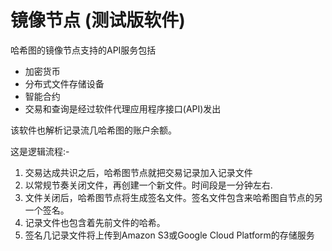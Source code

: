 # 镜像节点 \(测试版软件\)

哈希图的镜像节点支持的API服务包括

* 加密货币
* 分布式文件存储设备
* 智能合约
* 交易和查询是经过软件代理应用程序接口\(API\)发出

该软件也解析记录流几哈希图的账户余额。

这是逻辑流程:-

1. 交易达成共识之后，哈希图节点就把交易记录加入记录文件
2. 以常规节奏关闭文件，再创建一个新文件。时间段是一分钟左右.
3. 文件关闭后，哈希图节点将生成签名文件。签名文件包含来哈希图自节点的另一个签名。
4. 记录文件也包含着先前文件的哈希。
5. 签名几记录文件将上传到Amazon S3或Google Cloud Platform的存储服务

